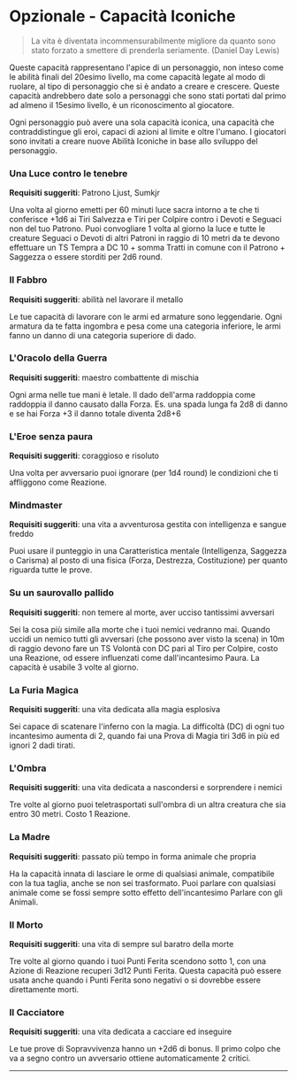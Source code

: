 # Opzionale - Capacità Iconiche

> La vita è diventata incommensurabilmente migliore da quanto sono stato forzato a smettere di prenderla seriamente. (Daniel Day Lewis)

Queste capacità rappresentano l'apice di un personaggio, non inteso come le abilità finali del 20esimo livello, ma come capacità legate al modo di ruolare, al tipo di personaggio che si è andato a creare e crescere. Queste capacità andrebbero date solo a personaggi che sono stati portati dal primo ad almeno il 15esimo livello, è un riconoscimento al giocatore.

Ogni personaggio può avere una sola capacità iconica, una capacità che contraddistingue gli eroi, capaci di azioni al limite e oltre l'umano. I giocatori sono invitati a creare nuove Abilità Iconiche in base allo sviluppo del personaggio.

### Una Luce contro le tenebre

**Requisiti suggeriti**: Patrono Ljust, Sumkjr

Una volta al giorno emetti per 60 minuti luce sacra intorno a te che ti conferisce +1d6 ai Tiri Salvezza e Tiri per Colpire contro i Devoti e Seguaci non del tuo Patrono. Puoi convogliare 1 volta al giorno la luce e tutte le creature Seguaci o Devoti di altri Patroni in raggio di 10 metri da te devono effettuare un TS Tempra a DC 10 + somma Tratti in comune con il Patrono + Saggezza o essere storditi per 2d6 round.

### Il Fabbro

**Requisiti suggeriti**: abilità nel lavorare il metallo

Le tue capacità di lavorare con le armi ed armature sono leggendarie.
Ogni armatura da te fatta ingombra e pesa come una categoria inferiore, le armi fanno un danno di una categoria superiore di dado.

### L'Oracolo della Guerra

**Requisiti suggeriti**: maestro combattente di mischia

Ogni arma nelle tue mani è letale. Il dado dell'arma raddoppia come raddoppia il danno causato dalla Forza. Es. una spada lunga fa 2d8 di danno e se hai Forza +3 il danno totale diventa 2d8+6

### L'Eroe senza paura

**Requisiti suggeriti**: coraggioso e risoluto

Una volta per avversario puoi ignorare (per 1d4 round) le condizioni che ti affliggono come Reazione.

### Mindmaster

**Requisiti suggeriti**: una vita a avventurosa gestita con intelligenza e sangue freddo

Puoi usare il punteggio in una Caratteristica mentale (Intelligenza, Saggezza o Carisma) al posto di una fisica (Forza, Destrezza, Costituzione) per quanto riguarda tutte le prove.

### Su un saurovallo pallido

**Requisiti suggeriti**: non temere al morte, aver ucciso tantissimi avversari

Sei la cosa più simile alla morte che i tuoi nemici vedranno mai.
Quando uccidi un nemico tutti gli avversari (che possono aver visto la scena) in 10m di raggio devono fare un TS Volontà con DC pari al Tiro per Colpire, costo una Reazione, od essere influenzati come dall'incantesimo Paura. La capacità è usabile 3 volte al giorno.

### La Furia Magica

**Requisiti suggeriti**: una vita dedicata alla magia esplosiva

Sei capace di scatenare l'inferno con la magia. La difficoltà (DC) di ogni tuo incantesimo aumenta di 2, quando fai una Prova di Magia tiri 3d6 in più ed ignori 2 dadi tirati.

### L'Ombra

**Requisiti suggeriti**: una vita dedicata a nascondersi e sorprendere i nemici

Tre volte al giorno puoi teletrasportati sull'ombra di un altra creatura che sia entro 30 metri. Costo 1 Reazione.

### La Madre

**Requisiti suggeriti**: passato più tempo in forma animale che propria

Ha la capacità innata di lasciare le orme di qualsiasi animale, compatibile con la tua taglia, anche se non sei trasformato. Puoi parlare con qualsiasi animale come se fossi sempre sotto effetto dell'incantesimo Parlare con gli Animali.

### Il Morto

**Requisiti suggeriti**: una vita di sempre sul baratro della morte

Tre volte al giorno quando i tuoi Punti Ferita scendono sotto 1, con una Azione di Reazione recuperi 3d12 Punti Ferita. Questa capacità può essere usata anche quando i Punti Ferita sono negativi o si dovrebbe essere direttamente morti.

### Il Cacciatore

**Requisiti suggeriti**: una vita dedicata a cacciare ed inseguire

Le tue prove di Sopravvivenza hanno un +2d6 di bonus. Il primo colpo che va a segno contro un avversario ottiene automaticamente 2 critici.

---